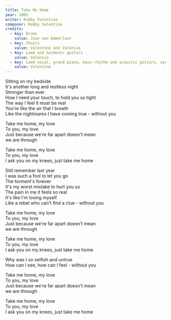 ```yaml
---
title: Take Me Home
year: 2002
writer: Robby Valentine
composer: Robby Valentine
credits:
  - key: Drums
    value: Juan van Emmerloot
  - key: Choirs
    value: Valentine and Valensia
  - key: Lead and harmonic guitars
    value: Valensia    
  - key: Lead vocal, grand piano, bass-rhythm and acoustic guitars, synthesizers, recorder
    value: Valentine
---
```


<p>Sitting on my bedside<br />
It's another long and restless night<br />
Stronger than ever<br />
How I need your touch, to hold you so tight<br />
The way I feel it must be real<br />
You're like the air that I breath<br />
Like the nightmares I have coming true - without you</p>

<p>Take me home, my love<br />
To you, my love<br />
Just because we're far apart doesn't mean<br />
we are through</p>

<p>Take me home, my love<br />
To you, my love<br />
I ask you on my knees, just take me home</p>

<p>Still remember last year<br />
I was such a fool to let you go<br />
The torment's forever<br />
It's my worst mistake to hurt you so<br />
The pain in me it feels so real<br />
It's like I'm losing myself<br />
Like a rebel who can't find a clue - without you</p>

<p>Take me home, my love<br />
To you, my love<br />
Just because we're far apart doesn't mean<br />
we are through</p>

<p>Take me home, my love<br />
To you, my love<br />
I ask you on my knees, just take me home</p>

<p>Why was I so selfish and untrue<br />
How can I see, how can I feel - without you</p>

<p>Take me home, my love<br />
To you, my love<br />
Just because we're far apart doesn't mean<br />
we are through</p>

<p>Take me home, my love<br />
To you, my love<br />
I ask you on my knees, just take me home</p>